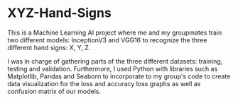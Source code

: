 # XYZ-Hand-Signs

This is a Machine Learning AI project where me and my groupmates train two different models: InceptionV3 and VGG16 to recognize the three different hand signs: X, Y, Z. 

I was in charge of gathering parts of the three different datasets: training, testing and validation. Furthermore, I used Python with libraries such as Matplotlib, Pandas and Seaborn to incorporate to my group's code to create data visualization for the loss and accuracy loss graphs as well as confusion matrix of our models. 

